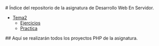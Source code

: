 \# Índice del repositorio de la asignatura de Desarrollo Web En Servidor.

- [Tema2](./Tema2)
  - [Ejercicios](./Tema2/Ejercicios)
  - [Practica](./Tema2/Practica) 

\## Aquí se realizarán todos los proyectos PHP de la asignatura.

